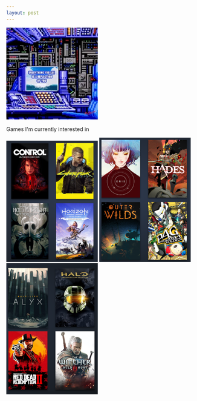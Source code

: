 ```yaml
---
layout: post
---
```


<a href="{{ page.url }}"> ![image](/img/unused-everything-you-see.webp) </a>

Games I'm currently interested in

![broken image: games 1 ](/img/games1.png)
![broken image: games 2 ](/img/games2.png)
![broken image: games 3 ](/img/games3.png)
